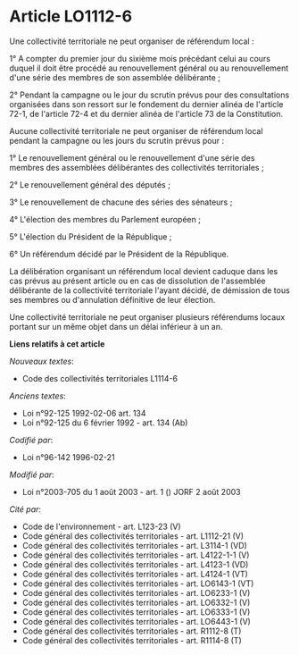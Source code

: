 # Article LO1112-6

Une collectivité territoriale ne peut organiser de référendum local :

1° A compter du premier jour du sixième mois précédant celui au cours duquel il doit être procédé au renouvellement général
ou au renouvellement d'une série des membres de son assemblée délibérante ;

2° Pendant la campagne ou le jour du scrutin prévus pour des consultations organisées dans son ressort sur le fondement du
dernier alinéa de l'article 72-1, de l'article 72-4 et du dernier alinéa de l'article 73 de la Constitution.

Aucune collectivité territoriale ne peut organiser de référendum local pendant la campagne ou les jours du scrutin prévus
pour :

1° Le renouvellement général ou le renouvellement d'une série des membres des assemblées délibérantes des collectivités
territoriales ;

2° Le renouvellement général des députés ;

3° Le renouvellement de chacune des séries des sénateurs ;

4° L'élection des membres du Parlement européen ;

5° L'élection du Président de la République ;

6° Un référendum décidé par le Président de la République.

La délibération organisant un référendum local devient caduque dans les cas prévus au présent article ou en cas de
dissolution de l'assemblée délibérante de la collectivité territoriale l'ayant décidé, de démission de tous ses membres ou
d'annulation définitive de leur élection.

Une collectivité territoriale ne peut organiser plusieurs référendums locaux portant sur un même objet dans un délai
inférieur à un an.

**Liens relatifs à cet article**

_Nouveaux textes_:

  - Code des collectivités territoriales L1114-6

_Anciens textes_:

  - Loi n°92-125 1992-02-06 art. 134
  - Loi n°92-125 du 6 février 1992 - art. 134 (Ab)

_Codifié par_:

  - Loi n°96-142 1996-02-21

_Modifié par_:

  - Loi n°2003-705 du 1 août 2003 - art. 1 () JORF 2 août 2003

_Cité par_:

  - Code de l'environnement - art. L123-23 (V)
  - Code général des collectivités territoriales - art. L1112-21 (V)
  - Code général des collectivités territoriales - art. L3114-1 (VD)
  - Code général des collectivités territoriales - art. L4122-1-1 (V)
  - Code général des collectivités territoriales - art. L4123-1 (VD)
  - Code général des collectivités territoriales - art. L4124-1 (VT)
  - Code général des collectivités territoriales - art. LO6143-1 (VT)
  - Code général des collectivités territoriales - art. LO6233-1 (V)
  - Code général des collectivités territoriales - art. LO6332-1 (V)
  - Code général des collectivités territoriales - art. LO6333-1 (V)
  - Code général des collectivités territoriales - art. LO6443-1 (V)
  - Code général des collectivités territoriales - art. R1112-8 (T)
  - Code général des collectivités territoriales - art. R1114-8 (T)
